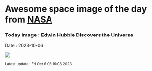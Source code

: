 
# Awesome space image of the day from [NASA](https://api.nasa.gov/)

### Today image : Edwin Hubble Discovers the Universe
Date : 2023-10-06

![](https://apod.nasa.gov/apod/image/2004/HubbleVarOrig_Carnegie_960.jpg)

<small>Latest update : Fri Oct  6 08:16:08 2023</small>
        